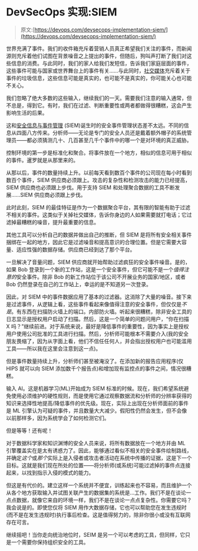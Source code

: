# DevSecOps 实现:SIEM

> 原文:[https://devops.com/devsecops-implementation-siem/](https://devops.com/devsecops-implementation-siem/)

世界充满了事件。我们的收件箱充斥着营销人员真正希望我们关注的事件，而新闻源则充斥着他们试图在背景噪音之上提出的事件，但随后，狗叫声打断了我们对这些信息的消费。与此同时，我们的家人给我们发短信，告诉我们家庭层面的事件，这些事件可能与国家或世界舞台上的事件有关……与此同时，[社交媒体](https://en.wikipedia.org/wiki/Social_media#:~:text=Social%20media%20are%20interactive%20Web,the%20lifeblood%20of%20social%20media.)充斥着关于事件的垃圾信息，这些信息可能是真实的，也可能不是真实的，你可能关心也可能不关心。

我们忽略了绝大多数的这些输入，继续我们的一天。需要我们注意的输入通常，但不总是，得到它。有时，我们在过滤、判断重要性或两者都做得很糟糕，这会产生影响生活的后果。

这和[安全信息与事件管理](https://devops.com/?s=SIEM) (SIEM)诞生时的安全事件管理状态差不太远。不同的信息从四面八方传来。分析师——无论是专门的安全人员还是戴着额外帽子的系统管理员——都必须猜测几十、几百甚至几千个事件中的哪一个是对环境的真正威胁。

控制环境的第一步是标准化和聚合。将事件放在一个地方，相似的信息可用于相似的事件。暹罗就是从那里来的。

从那以后，事件的数量持续上升。以前每天看到数百个事件的公司现在每小时看到数百个事件，SIEM 供应商必须跟上。攻击的复杂性和检测攻击的能力已经提高，SIEM 供应商也必须跟上步伐。用于支持 SIEM 和处理聚合数据的工具不断发展……SIEM 供应商必须跟上步伐。

此时此刻，SIEM 的最佳特征是作为一个数据聚合平台，其有限的智能有助于过滤不相关的事件。这类似于关掉社交媒体，告诉你身边的人如果需要就打电话；它过滤掉最糟糕的噪音，提升最重要的信息。

其他工具可以分析自己的数据并做出自己的推断，但 SIEM 是将所有安全相关事件捆绑在一起的地方，因此它是过滤噪音和提高意识的合理位置。但是它需要大容量、适应性强的数据存储。供应商已经到达了那个平台。

一旦解决了音量问题，SIEM 供应商就开始帮助过滤疯狂的安全事件噪音。是的，如果 Bob 登录到一个新的工作站，这是一个安全事件，但它可能不是一个*值得注意的*安全事件。除非 Bob 的新工作站位于该公司不开展业务的国家/地区，或者 Bob 仍然登录在自己的工作站上，幸运的是不知道另一次登录。

因此，对 SIEM 中的事件数据应用了基本的过滤器。这消除了大量的噪音。接下来是过滤事件，从逻辑上看，这些事件看起来像值得注意的安全事件，但仅仅是*不是*。有东西在扫描防火墙上的端口。内部防火墙。听起来很糟糕，除非安全工具的日志显示是授权用户启动了扫描。然后，这是一个简单的问题问用户，“你在扫描 X 吗？”继续前进。对于系统来说，最好是降低事件的重要性，因为事实上是授权用户使用公司批准的工具进行扫描。然后，分析师可能根本不需要介入(我的安全朋友畏缩了，因为从字面上看，他们不信任任何人，并会指出授权用户也可能滥用工具——所以我在这里会注意到这一点)。

但是事件数量持续上升，分析师们甚至被淹没了。在添加新的报告应用程序(仅 HIPS 就可以向 SIEM 添加数千个报告点)和增加现有监控点的事件之间，情况很糟糕。

输入 AI。这是机器学习(ML)开始成为 SIEM 标准的时候。现在，我们希望系统避免使用必须维护的硬性规则，而是使用它通过观察数据流和分析师的分辨率获得的知识来选择性地提高/降低事件的优先级。现在，实际上出现在分析师面前的事件是 ML 引擎认为可疑的事件，并且数量大大减少。假阳性仍然会发生，但不会像以前那样多，因为系统学会了如何检测它们。

但是等等！还有呢！

对于数据科学家和知识渊博的安全人员来说，将所有数据放在一个地方并由 ML 引擎覆盖实在是太有诱惑力了。因此，能够通过看似不相关的安全事件绘制路线，并确定*这个*或*那个*实际上是入侵者或攻击者活动在系统中传播的证据，这是下一个目标。这就是我们现在所处的位置——将分析师(或系统)可能过滤掉的事件点连接起来，以找到指示入侵的模式的能力。

但这是有代价的。建立这样一个系统并不便宜，训练起来也不容易，而且维护一个从各个地方获取输入并试图关联产生的数据集的系统是…工作。我们不是在谈论一点点数据，就像它来自的环境一样，我们不是在谈论一点点复杂性。你需要它吗？我会说是的。即使您仅将 SIEM 用作大数据存储，它也可以帮助您在发生违规时(而不是在发生违规时)执行事后检查。这是值得努力的，除非你很小或没有互联网存在可言。

继续摇吧！当你走向统治地位时，SEIM 是另一个可以考虑的工具，但同样，它只是一个需要你保持组织安全的工具。